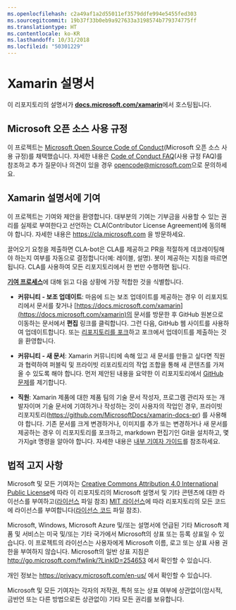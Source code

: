 ```yaml
---
ms.openlocfilehash: c2a49af1a2d55011ef3579ddfe994e5455fed303
ms.sourcegitcommit: 19b37f33b0eb9a927633a3198574b779374775ff
ms.translationtype: HT
ms.contentlocale: ko-KR
ms.lasthandoff: 10/31/2018
ms.locfileid: "50301229"
---
```

# <a name="xamarin-documentation"></a>Xamarin 설명서

이 리포지토리의 설명서가 [**docs.microsoft.com/xamarin**](https://docs.microsoft.com/xamarin)에서 호스팅됩니다.

## <a name="microsoft-open-source-code-of-conduct"></a>Microsoft 오픈 소스 사용 규정

이 프로젝트는 [Microsoft Open Source Code of Conduct](https://opensource.microsoft.com/codeofconduct/)(Microsoft 오픈 소스 사용 규정)를 채택했습니다.
자세한 내용은 [Code of Conduct FAQ](https://opensource.microsoft.com/codeofconduct/faq/)(사용 규정 FAQ)를 참조하고 추가 질문이나 의견이 있을 경우 [opencode@microsoft.com](mailto:opencode@microsoft.com)으로 문의하세요.

## <a name="contribute-to-xamarin-documentation"></a>Xamarin 설명서에 기여

이 프로젝트는 기여와 제안을 환영합니다.  대부분의 기여는 기부금을 사용할 수 있는 권리를 실제로 부여한다고 선언하는 CLA(Contributor License Agreement)에 동의해야 합니다. 자세한 내용은 https://cla.microsoft.com 을 방문하세요.

끌어오기 요청을 제출하면 CLA-bot은 CLA를 제공하고 PR을 적절하게 데코레이팅해야 하는지 여부를 자동으로 결정합니다(예: 레이블, 설명). 봇이 제공하는 지침을 따르면 됩니다. CLA를 사용하여 모든 리포지토리에서 한 번만 수행하면 됩니다.

[**기여 프로세스**](CONTRIBUTING.md)에 대해 읽고 다음 상황에 가장 적합한 것을 식별합니다.

* **커뮤니티 - 보조 업데이트**: 마음에 드는 보조 업데이트를 제공하는 경우 이 리포지토리에서 문서를 찾거나 [https://docs.microsoft.com/xamarin](https://docs.microsoft.com/xamarin)의 문서를 방문한 후 GitHub 원본으로 이동하는 문서에서 **편집** 링크를 클릭합니다. 그런 다음, GitHub 웹 사이트를 사용하여 업데이트합니다. 또는 [리포지토리를 포크](CONTRIBUTING.md)하고 포크에서 업데이트를 제출하는 것을 환영합니다.

* **커뮤니티 - 새 문서**: Xamarin 커뮤니티에 속해 있고 새 문서를 만들고 싶다면 직원과 협력하여 퍼블릭 및 프라이빗 리포리토리의 작업 조합을 통해 새 콘텐츠를 가져올 수 있도록 해야 합니다. 먼저 제안된 내용을 요약한 이 리포지토리에서 [GitHub 문제](https://github.com/MicrosoftDocs/xamarin-docs/issues)를 제기합니다.

* **직원**: Xamarin 제품에 대한 제품 팀의 기술 문서 작성자, 프로그램 관리자 또는 개발자이며 기술 문서에 기여하거나 작성하는 것이 사용자의 작업인 경우, 프라이빗 리포지토리(https://github.com/MicrosoftDocs/xamarin-docs-pr) 를 사용해야 합니다. 기존 문서를 크게 변경하거나, 이미지를 추가 또는 변경하거나 새 문서를 제공하는 경우 이 리포지토리를 포크하고, markdown 편집기인 Git을 설치하고, 몇 가지git 명령을 알아야 합니다. 자세한 내용은 [내부 기여자 가이드](https://review.docs.microsoft.com/help/contribute/?branch=master)를 참조하세요.

## <a name="legal-notices"></a>법적 고지 사항

Microsoft 및 모든 기여자는 [Creative Commons Attribution 4.0 International Public License](https://creativecommons.org/licenses/by/4.0/legalcode)에 따라 이 리포지토리의 Microsoft 설명서 및 기타 콘텐츠에 대한 라이선스를 부여하고([라이선스](LICENSE) 파일 참조) [MIT 라이선스](https://opensource.org/licenses/MIT)에 따라 리포지토리의 모든 코드에 라이선스를 부여합니다([라이선스 코드](LICENSE-CODE) 파일 참조).

Microsoft, Windows, Microsoft Azure 및/또는 설명서에 언급된 기타 Microsoft 제품 및 서비스는 미국 및/또는 기타 국가에서 Microsoft의 상표 또는 등록 상표일 수 있습니다.
이 프로젝트의 라이선스는 사용자에게 Microsoft 이름, 로고 또는 상표 사용 권한을 부여하지 않습니다.
Microsoft의 일반 상표 지침은 http://go.microsoft.com/fwlink/?LinkID=254653 에서 확인할 수 있습니다.

개인 정보는 https://privacy.microsoft.com/en-us/ 에서 확인할 수 있습니다.

Microsoft 및 모든 기여자는 각자의 저작권, 특허 또는 상표 여부에 상관없이(암시적, 금반언 또는 다른 방법으로든 상관없이) 기타 모든 권리를 보유합니다.
